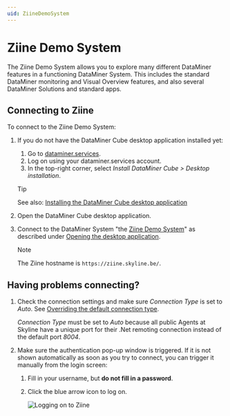 ```yaml
---
uid: ZiineDemoSystem
---
```


# Ziine Demo System

The Ziine Demo System allows you to explore many different DataMiner features in a functioning DataMiner System. This includes the standard DataMiner monitoring and Visual Overview features, and also several DataMiner Solutions and standard apps.

## Connecting to Ziine

To connect to the Ziine Demo System:

1. If you do not have the DataMiner Cube desktop application installed yet:

   1. Go to [dataminer.services](https://dataminer.services).
   1. Log on using your dataminer.services account.
   1. In the top-right corner, select *Install DataMiner Cube > Desktop installation*.

   > [!TIP]
   > See also: [Installing the DataMiner Cube desktop application](xref:Installing_the_DataMiner_Cube_desktop_application)

1. Open the DataMiner Cube desktop application.

1. Connect to the DataMiner System "the [Ziine Demo System](xref:ZiineDemoSystem)" as described under [Opening the desktop application](xref:Opening_the_desktop_app).

   > [!NOTE]
   > The Ziine hostname is `https://ziine.skyline.be/`.

## Having problems connecting?

1. Check the connection settings and make sure *Connection Type* is set to *Auto*. See [Overriding the default connection type](xref:Logging_on_to_DataMiner_Cube#overriding-the-default-connection-type).

   *Connection Type* must be set to *Auto* because all public Agents at Skyline have a unique port for their .Net remoting connection instead of the default port *8004*.

1. Make sure the authentication pop-up window is triggered. If it is not shown automatically as soon as you try to connect, you can trigger it manually from the login screen:

   1. Fill in your username, but **do not fill in a password**.

   1. Click the blue arrow icon to log on.

      ![Logging on to Ziine](~/user-guide/images/ziine_login.png)
